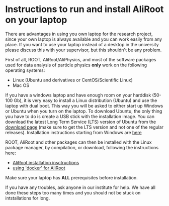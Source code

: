 # Instructions to run and install AliRoot on your laptop

There are advantages in using you own laptop for the research project, since your own laptop is always available and you can work easily from any place. If you want to use your laptop instead of a desktop in the university please discuss this with your supervisor, but this shouldn't be any problem. 

First of all, ROOT, AliRoot/AliPhysics, and most of the software packages used for data analysis of particle physics __only__ work on the following operating systems:
* Linux (Ubuntu and derivatives or CentOS/Scientific Linux)
* Mac OS

If you have a windows laptop and have enough room on your harddisk (50-100 Gb), it is very easy to install a Linux distribution (Ubuntu) and use the laptop with dual boot. This way you will be asked to either start up Windows or Ubuntu when you turn on the laptop. To download Ubuntu, the only thing you have to do is create a USB stick with the installation image. You can download the latest Long Term Service (LTS) version of Ubuntu from the [download page](https://ubuntu.com/download/desktop) (make sure to get the LTS version and not one of the regular releases). Installation instructions starting from Windows are [here](https://ubuntu.com/tutorials/tutorial-create-a-usb-stick-on-windows#1-overview)

ROOT, AliRoot and other packages can then be installed with the Linux package manager, by compilation, or download, following the instructions here:
* [AliRoot installation insctructions](https://alice-doc.github.io/alice-analysis-tutorial/building/)
* [using 'docker' for AliRoot](https://github.com/alidock/alidock/wiki) 

Make sure your laptop has __ALL__ prerequisites before installation. 

If you have any troubles, ask anyone in our institute for help. We have all done these steps too many times and you should not be stuck on intstallations for long.
